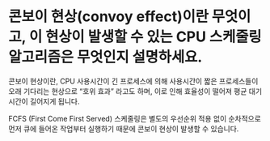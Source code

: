 # 콘보이 현상(convoy effect)이란 무엇이고, 이 현상이 발생할 수 있는 CPU 스케줄링 알고리즘은 무엇인지 설명하세요.

콘보이 현상이란, CPU 사용시간이 긴 프로세스에 의해 사용시간이 짧은 프로세스들이 오래 기다리는 현상으로 “호위 효과” 라고도 하며, 이로 인해 효율성이 떨어져 평균 대기시간이 길어지게 됩니다.

FCFS (First Come First Served) 스케줄링은 별도의 우선순위 적용 없이 순차적으로 먼저 큐에 들어온 작업부터 실행하기 때문에 콘보이 현상이 발생할 수 있습니다.